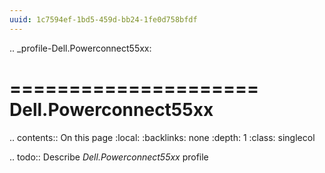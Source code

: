 ```yaml
---
uuid: 1c7594ef-1bd5-459d-bb24-1fe0d758bfdf
---
```

.. _profile-Dell.Powerconnect55xx:

=====================
Dell.Powerconnect55xx
=====================

.. contents:: On this page
    :local:
    :backlinks: none
    :depth: 1
    :class: singlecol

.. todo::
    Describe *Dell.Powerconnect55xx* profile

